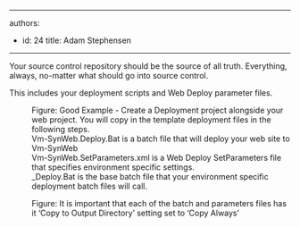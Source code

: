 

---
authors:
  - id: 24
    title: Adam Stephensen
---




<span class='intro'> <p>Your source control repository should be the source of all truth. Everything, always, no-matter what should go into source control.</p> </span>

<p>This includes your deployment scripts and Web Deploy parameter files.</p><dl class="goodImage"><dt>
      <img src="/TFS/Rules-to-Better-Continuous-Deployment/PublishingImages/deployment-project.jpg" alt="" />
   </dt><dd>Figure&#58; Good Example - Create a Deployment project alongside your web project.  You will copy in the template deployment files in the following steps.<br> Vm-SynWeb.Deploy.Bat is a batch  file that will deploy your web site to Vm-SynWeb<br> Vm-SynWeb.SetParameters.xml is a Web Deploy SetParameters file that specifies environment specific settings.<br> _Deploy.Bat is the base batch file that your environment specific deployment batch files will call.</dd></dl><dl class="image"><dt>
      <img src="/TFS/Rules-to-Better-Continuous-Deployment/PublishingImages/deployment-project-copy.jpg" alt="" />
   </dt><dd>Figure&#58; It is important that each of the batch and parameters files has it ‘Copy to Output Directory’ setting set to ‘Copy Always’</dd></dl>


